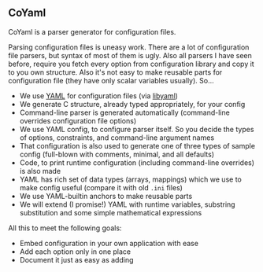 CoYaml
------

CoYaml is a parser generator for configuration files.

Parsing configuration files is uneasy work. There are a lot of configuration
file parsers, but syntax of most of them is ugly. Also all parsers I have seen
before, require you fetch every option from configuration library and copy it to
you own structure. Also it's not easy to make reusable parts for configuration
file (they have only scalar variables usually). So...

 * We use [YAML] for configuration files (via [libyaml])
 * We generate C structure, already typed appropriately, for your config
 * Command-line parser is generated automatically (command-line overrides
    configuration file options)
 * We use YAML config, to configure parser itself. So you decide the
    types of options, constraints, and command-line argument names
 * That configuration is also used to generate one of three types of sample
    config (full-blown with comments, minimal, and all defaults)
 * Code, to print runtime configuration (including command-line overrides)
    is also made
 * YAML has rich set of data types (arrays, mappings) which we use to make
    config useful (compare it with old `.ini` files)
 * We use YAML-builtin anchors to make reusable parts
 * We will extend (I promise!) YAML with runtime variables,
    substring substitution and some simple mathematical expressions

All this to meet the following goals:

 * Embed configuration in your own application with ease
 * Add each option only in one place
 * Document it just as easy as adding

[YAML]: http://yaml.org
[libyaml]: http://pyyaml.org/wiki/LibYAML
